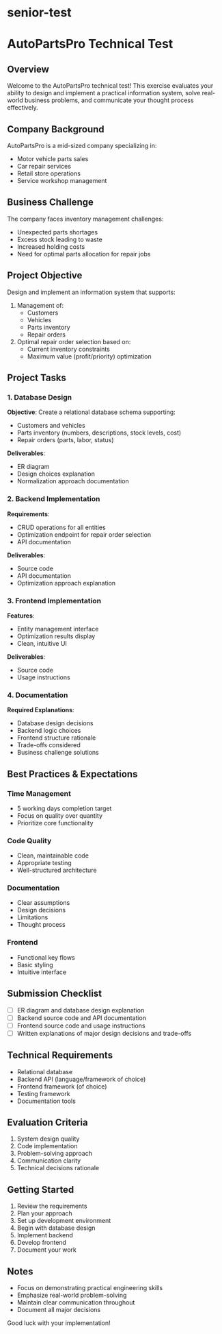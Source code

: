 # senior-test
# AutoPartsPro Technical Test

## Overview
Welcome to the AutoPartsPro technical test! This exercise evaluates your ability to design and implement a practical information system, solve real-world business problems, and communicate your thought process effectively.

## Company Background
AutoPartsPro is a mid-sized company specializing in:
- Motor vehicle parts sales
- Car repair services
- Retail store operations
- Service workshop management

## Business Challenge
The company faces inventory management challenges:
- Unexpected parts shortages
- Excess stock leading to waste
- Increased holding costs
- Need for optimal parts allocation for repair jobs

## Project Objective
Design and implement an information system that supports:
1. Management of:
   - Customers
   - Vehicles
   - Parts inventory
   - Repair orders
2. Optimal repair order selection based on:
   - Current inventory constraints
   - Maximum value (profit/priority) optimization

## Project Tasks

### 1. Database Design
**Objective**: Create a relational database schema supporting:
- Customers and vehicles
- Parts inventory (numbers, descriptions, stock levels, cost)
- Repair orders (parts, labor, status)

**Deliverables**:
- ER diagram
- Design choices explanation
- Normalization approach documentation

### 2. Backend Implementation
**Requirements**:
- CRUD operations for all entities
- Optimization endpoint for repair order selection
- API documentation

**Deliverables**:
- Source code
- API documentation
- Optimization approach explanation

### 3. Frontend Implementation
**Features**:
- Entity management interface
- Optimization results display
- Clean, intuitive UI

**Deliverables**:
- Source code
- Usage instructions

### 4. Documentation
**Required Explanations**:
- Database design decisions
- Backend logic choices
- Frontend structure rationale
- Trade-offs considered
- Business challenge solutions

## Best Practices & Expectations

### Time Management
- 5 working days completion target
- Focus on quality over quantity
- Prioritize core functionality

### Code Quality
- Clean, maintainable code
- Appropriate testing
- Well-structured architecture

### Documentation
- Clear assumptions
- Design decisions
- Limitations
- Thought process

### Frontend
- Functional key flows
- Basic styling
- Intuitive interface

## Submission Checklist
- [ ] ER diagram and database design explanation
- [ ] Backend source code and API documentation
- [ ] Frontend source code and usage instructions
- [ ] Written explanations of major design decisions and trade-offs

## Technical Requirements
- Relational database
- Backend API (language/framework of choice)
- Frontend framework (of choice)
- Testing framework
- Documentation tools

## Evaluation Criteria
1. System design quality
2. Code implementation
3. Problem-solving approach
4. Communication clarity
5. Technical decisions rationale

## Getting Started
1. Review the requirements
2. Plan your approach
3. Set up development environment
4. Begin with database design
5. Implement backend
6. Develop frontend
7. Document your work

## Notes
- Focus on demonstrating practical engineering skills
- Emphasize real-world problem-solving
- Maintain clear communication throughout
- Document all major decisions

Good luck with your implementation!
